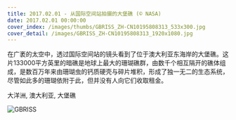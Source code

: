 ```yaml
---
title: 2017.02.01 - 从国际空间站拍摄的大堡礁 (© NASA)
date: 2017.02.01 00:00:00
cover_index: /images/thumbs/GBRISS_ZH-CN10195808313_533x300.jpg
cover_detail: /images/GBRISS_ZH-CN10195808313_1920x1080.jpg
---
```


在广袤的太空中，透过国际空间站的镜头看到了位于澳大利亚东海岸的大堡礁。这片133000平方英里的暗礁是地球上最大的珊瑚礁群，由数千个相互隔开的礁体组成，是数百万年来由珊瑚虫的钙质硬壳与碎片堆积，形成了独一无二的生态系统，尽管如此多的珊瑚依附于此，但并没有人向它们收取租金。

大洋洲, 澳大利亚, 大堡礁

![GBRISS](/images/GBRISS_ZH-CN10195808313_1920x1080.jpg)
